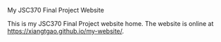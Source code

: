 My JSC370 Final Project Website

This is my JSC370 Final Project website home. The website is online at https://xiangtgao.github.io/my-website/.
